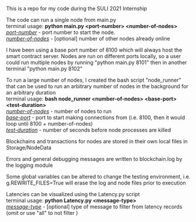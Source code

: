This is a repo for my code during the SULI 2021 Internship

The code can run a single node from main.py
<br>terminal usage: <b>python main.py \<port-number\> \<number-of-nodes\></b>
<br><u><i>port-number</u></i> - port number to start the node. 
<br><u><i>number-of-nodes</u></i> - [optional] number of other nodes already online
 
I have been using a base port number of 8100 which will always host the smart contract server.  Nodes are run on different ports locally, so a user could run multiple nodes by running "python main.py 8101" then in another terminal "python main.py 8102"

To run a large number of nodes, I created the bash script "node_runner" that can be used to run an arbitrary number of nodes in the background for an arbitrary duration
<br>terminal usage: <b>bash node_runner \<number-of-nodes\> \<base-port\> \<test-duration\></b>
<br><u><i>number-of-nodes</u></i> - number of nodes to run
<br><u><i>base-port</u></i> - port to start making connections from (i.e. 8100, then it would loop until 8100 + number-of-nodes)
<br><u><i>test-duration</u></i> - number of seconds before node processes are killed

Blockchains and transactions for nodes are stored in their own local files in Storage/NodeData

Errors and general debugging messages are written to blockchain.log by the logging module

Some global variables can be altered to change the testing environment, i.e. g.REWRITE_FILES=True will erase the log and node files prior to execution

Latencies can be visualized using the Latency.py script
<br>terminal usage: <b>python Latency.py \<message-type\> </b>
<br><u><i>message-type</u></i> - [optional] type of message to filter from latency records (omit or use "all" to not filter )